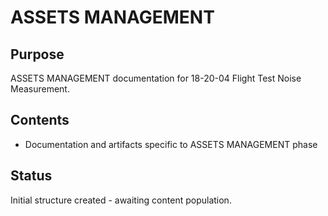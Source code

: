 # ASSETS MANAGEMENT

## Purpose
ASSETS MANAGEMENT documentation for 18-20-04 Flight Test Noise Measurement.

## Contents
- Documentation and artifacts specific to ASSETS MANAGEMENT phase

## Status
Initial structure created - awaiting content population.
